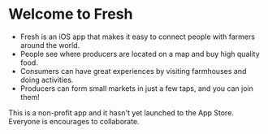 # Welcome to Fresh

* Fresh is an iOS app that makes it easy to connect people with farmers around the world.
* People see where producers are located on a map and buy high quality food.
* Consumers can have great experiences by visiting farmhouses and doing activities.
* Producers can form small markets in just a few taps, and you can join them!

This is a non-profit app and it hasn't yet launched to the App Store. Everyone is encourages to collaborate.
